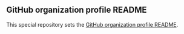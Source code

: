 ## GitHub organization profile README

This special repository sets the [GitHub organization profile README](https://docs.github.com/en/organizations/collaborating-with-groups-in-organizations/customizing-your-organizations-profile#adding-a-public-organization-profile-readme).

